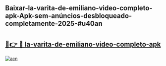 ## Baixar-la-varita-de-emiliano-video-completo-apk-Apk-sem-anúncios-desbloqueado-completamente-2025-#u40an

# <h2><a href="https://ainizakaria.my?title=la-varita-de-emiliano-video-completo-apk&ref=22M">🔗👉 🔴 la-varita-de-emiliano-video-completo-apk</a></h2>

[![acn](https://github.com/user-attachments/assets/0f9c940e-d8b0-45ae-aac7-cd30a18b3e1c)](https://ainizakaria.my?title=la-varita-de-emiliano-video-completo-apk&ref=22M)

